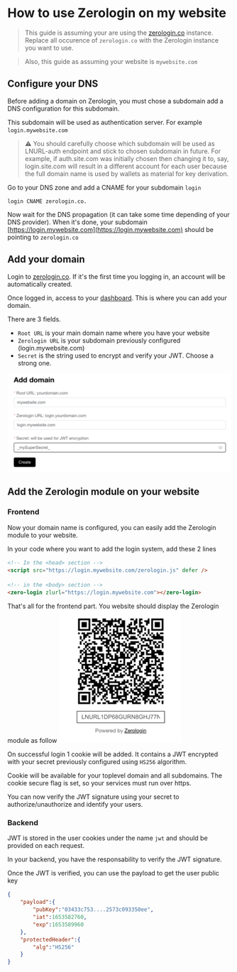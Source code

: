 # How to use Zerologin on my website

> This guide is assuming your are using the [zerologin.co](https://zerologin.co) instance. Replace all occurence of `zerologin.co` with the Zerologin instance you want to use.

> Also, this guide as assuming your website is `mywebsite.com`

## Configure your DNS

Before adding a domain on Zerologin, you must chose a subdomain add a DNS configuration for this subdomain.

This subdomain will be used as authentication server. For example `login.mywebsite.com`

>⚠️ You should carefully choose which subdomain will be used as LNURL-auth endpoint and stick to chosen subdomain in future. For example, if auth.site.com was initially chosen then changing it to, say, login.site.com will result in a different account for each user because the full domain name is used by wallets as material for key derivation.

Go to your DNS zone and add a CNAME for your subdomain `login`

```
login CNAME zerologin.co.
```
Now wait for the DNS propagation (it can take some time depending of your DNS provider). When it's done, your subdomain [https://login.mywebsite.com](https://login.mywebsite.com) should be pointing to `zerologin.co`


## Add your domain

Login to [zerologin.co](https://zerologin.co/login). If it's the first time you logging in, an account will be automatically created.

Once logged in, access to your [dashboard](https://zerologin.co/account). This is where you can add your domain.

There are 3 fields.
- `Root URL` is your main domain name where you have your website
- `Zerologin URL` is your subdomain previously configured (login.mywebsite.com)
- `Secret` is the string used to encrypt and verify your JWT. Choose a strong one.

![Add domain](./img/how-to-use-zerologin/add-domain.png)

## Add the Zerologin module on your website

### Frontend

Now your domain name is configured, you can easily add the Zerologin module to your website.

In your code where you want to add the login system, add these 2 lines
```html
<!-- In the <head> section -->
<script src="https://login.mywebsite.com/zerologin.js" defer />

<!-- in the <body> section -->
<zero-login zlurl="https://login.mywebsite.com"></zero-login>
```

That's all for the frontend part. You website should display the Zerologin module as follow
<img src="./img/how-to-use-zerologin/zerologin-module.png" height="300">

On successful login 1 cookie will be added. It contains a JWT encrypted with your secret previously configured using `HS256` algorithm.

Cookie will be available for your toplevel domain and all subdomains. The cookie secure flag is set, so your services must run over https.

You can now verify the JWT signature using your secret to authorize/unauthorize and identify your users.

### Backend

JWT is stored in the user cookies under the name `jwt` and should be provided on each request.

In your backend, you have the responsability to verify the JWT signature.

Once the JWT is verified, you can use the payload to get the user public key

```json
{
    "payload":{
        "pubKey":"03433c753....2573c093350ee",
        "iat":1653582760,
        "exp":1653589960
    },
    "protectedHeader":{
        "alg":"HS256"
    }
}
```